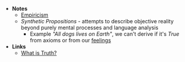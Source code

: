 - **Notes**
	- [Empiricism](Empiricism.md)
	- *Synthetic Propositions* - attempts to describe objective reality beyond purely mental processes and language analysis 
		- Example *"All dogs lives on Earth"*, we can't derive if it's $True$ from axioms or from our [feelings](Empiricism.md)
- **Links**
	- [What is Truth?](https://www.youtube.com/watch?v=_jLJczkOU44&list=PLe4pfJ6tnyMHC98V-3td4Yr97wwbcKU3a)